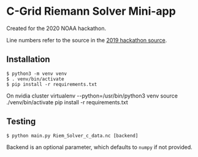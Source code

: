 # C-Grid Riemann Solver Mini-app

Created for the 2020 NOAA hackathon.

Line numbers refer to the source in the [2019 hackathon source](https://github.com/NOAA-GFDL/hack_2019/blob/master/gfdl_nh_core/src.v1/nh_core.F90).

## Installation

```shell
$ python3 -m venv venv
$ . venv/bin/activate
$ pip install -r requirements.txt
```
On nvidia cluster
virtualenv --python=/usr/bin/python3 venv
source ./venv/bin/activate
pip install -r requirements.txt

## Testing

```shell
$ python main.py Riem_Solver_c_data.nc [backend]
```

Backend is an optional parameter, which defaults to `numpy` if not provided.
